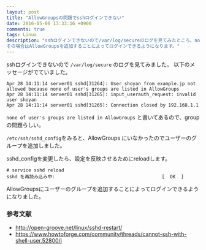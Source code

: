 ```yaml
---
layout: post
title: "AllowGroupsの問題でsshログインできない"
date: 2016-05-06 13:33:16 +0900
comments: true
tags: Linux
description: "sshログインできないので/var/log/secureのログを見てみたところ、none of user's groups are listed in AllowGroupsとメッセージがでていました。
その場合はAllowGroupsを追加することによってログインできるようになります。"
---
```


sshログインできないので `/var/log/secure` のログを見てみました。
以下のメッセージがでていました。


```
Apr 28 14:11:14 server01 sshd[31264]: User shoyan from example.jp not allowed because none of user's groups are listed in AllowGroups
Apr 28 14:11:14 server01 sshd[31265]: input_userauth_request: invalid user shoyan
Apr 28 14:11:14 server01 sshd[31265]: Connection closed by 192.168.1.1

```

`none of user's groups are listed in AllowGroups` と書いてあるので、groupの問題らしい。

`/etc/ssh/sshd_config`をみると、AllowGroups にいなかったのでユーザーのグループを追加しました。

sshd_configを変更したら、設定を反映させるためにreloadします。


```
# service sshd reload
sshd を再読み込み中:                                       [  OK  ]

```

AllowGroupsにユーザーのグループを追加することによってログインできるようになりました。


### 参考文献

- http://open-groove.net/linux/sshd-restart/
- https://www.howtoforge.com/community/threads/cannot-ssh-with-shell-user.52800/i
